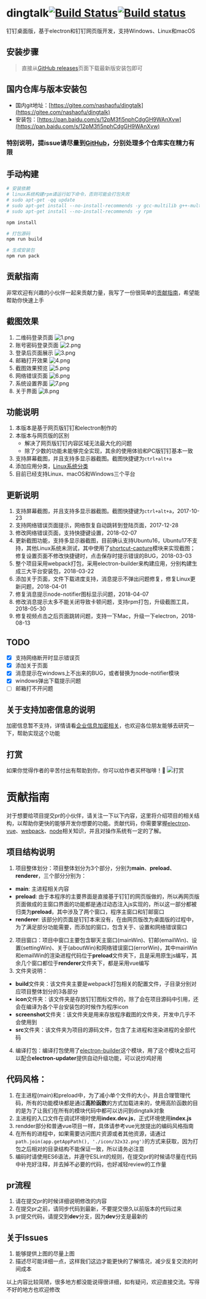 # dingtalk[![Build Status](https://travis-ci.org/nashaofu/dingtalk.svg?branch=master)](https://travis-ci.org/nashaofu/dingtalk)[![Build status](https://ci.appveyor.com/api/projects/status/jptk80n78gdogd18/branch/master?svg=true)](https://ci.appveyor.com/project/nashaofu/dingtalk/branch/master)
钉钉桌面版，基于electron和钉钉网页版开发，支持Windows、Linux和macOS

## 安装步骤
> 直接从[GitHub releases](https://github.com/nashaofu/dingtalk/releases/latest)页面下载最新版安装包即可

## 国内仓库与版本安装包
* 国内git地址：[https://gitee.com/nashaofu/dingtalk](https://gitee.com/nashaofu/dingtalk)
* 安装包：[https://pan.baidu.com/s/12pM3fi5nphCdgGH9WAnXvw](https://pan.baidu.com/s/12pM3fi5nphCdgGH9WAnXvw)

### 特别说明，提issue请尽量到[GitHub](https://github.com/nashaofu/dingtalk)，分别处理多个仓库实在精力有限

## 手动构建
```bash
# 安装依赖
# linux系统构建rpm请运行如下命令，否则可能会打包失败
# sudo apt-get -qq update
# sudo apt-get install --no-install-recommends -y gcc-multilib g++-multilib
# sudo apt-get install --no-install-recommends -y rpm

npm install

# 打包源码
npm run build

# 生成安装包
npm run pack
```

## 贡献指南
非常欢迎有兴趣的小伙伴一起来贡献力量，我写了一份很简单的[贡献指南](./CONTRIBUTING.md)，希望能帮助你快速上手

## 截图效果
1. 二维码登录页面
![1.png](./screenshot/1.png)
2. 账号密码登录页面
![2.png](./screenshot/2.png)
3. 登录后页面展示
![3.png](./screenshot/3.png)
4. 邮箱打开效果
![4.png](./screenshot/4.png)
5. 截图效果预览
![5.png](./screenshot/5.png)
6. 网络错误页面
![6.png](./screenshot/6.png)
7. 系统设置界面
![7.png](./screenshot/7.png)
8. 关于界面
![8.png](./screenshot/8.png)

## 功能说明
1. 本版本是基于网页版钉钉和electron制作的
2. 本版本与网页版的区别
    * 解决了网页版钉钉内容区域无法最大化的问题
    * 除了少数的功能未能够完全实现，其余的使用体验和PC版钉钉基本一致
3. 支持屏幕截图，并且支持多显示器截图。截图快捷键为`ctrl+alt+a`
4. 添加应用分类，[Linux系统分类](https://specifications.freedesktop.org/menu-spec/latest/apa.html#main-category-registry)
5. 目前已经支持Linux、macOS和Windows三个平台

## 更新说明
1. 支持屏幕截图，并且支持多显示器截图。截图快捷键为`ctrl+alt+a`，2017-10-23
2. 支持网络错误页面提示，网络恢复自动跳转到登陆页面，2017-12-28
3. 修改网络错误页面，支持快捷键设置，2018-02-07
4. 更新截图功能，支持多显示器截图，目前确认支持Ubuntu16，Ubuntu17不支持，其他Linux系统未测试，其中使用了[shortcut-capture](https://github.com/nashaofu/shortcut-capture)模块来实现截图；修复设置页面不修改快捷键时，点击保存时提示错误的BUG，2018-03-03
5. 整个项目采用webpack打包，采用electron-builder来构建应用，分别构建生成三大平台安装包，2018-03-22
6. 添加关于页面，文件下载进度支持，消息提示不弹出问题修复，修复Linux更新问题，2018-04-01
7. 修复消息提示node-notifier图标显示问题，2018-04-07
8. 修改消息提示太多不能关闭导致卡顿问题，支持rpm打包，升级截图工具，2018-05-30
9. 修复视频点击之后页面跳转问题，支持一下Mac，升级一下electron，2018-08-13

## TODO
- [x] 支持网络断开时显示错误页
- [x] 添加关于页面
- [x] 消息提示在windows上不出来的BUG，或者替换为node-notifier模块
- [x] windows弹出下载提示问题
- [ ] 邮箱打不开问题

## 关于支持加密信息的说明
加密信息暂不支持，详情请看[企业信息加密相关](https://github.com/nashaofu/dingtalk/issues/2)，也欢迎各位朋友能够去研究一下，帮助实现这个功能

## 打赏
如果你觉得作者的辛苦付出有帮助到你，你可以给作者买杯咖啡！🤣
![打赏](./screenshot/reward.png)

# 贡献指南

对于想要给项目提交pr的小伙伴，请关注一下以下内容，这里将介绍项目的相关结构，以帮助你更快的能够开发你想要的功能。贡献代码，你需要掌握[electron](https://github.com/electron/electron)、[vue](https://github.com/vuejs/vue)、[webpack](https://github.com/webpack/webpack)、[node](https://github.com/nodejs/node)相关知识，并且对操作系统有一定的了解。

## 项目结构说明

1. 项目整体划分：项目整体划分为3个部分，分别为**main**、**preload**、**renderer**，三个部分分别为：
  * **main**: 主进程相关内容
  * **preload**: 由于本程序的主要界面是直接基于钉钉的网页版做的，所以再网页版页面做成的主窗口界面的功能都是通过动态注入js实现的，所以这一部分都被归类为**preload**，其中涉及了两个窗口，程序主窗口和钉邮窗口
  * **renderer**: 该部分的页面是钉钉本来没有，在由网页版改为桌面版的过程中，为了满足部分功能需要，而添加的窗口，包含关于、设置和网络错误窗口
2. 项目窗口：项目中窗口主要包含聊天主窗口(mainWin)、钉邮(emailWin)、设置(settingWin)、关于(aboutWin)和网络错误窗口(errorWin)，其中mainWin和emailWin的渲染进程代码位于**preload**文件夹下，且是采用原生js编写，其余几个窗口都位于**renderer**文件夹下，都是采用vue编写
3. 文件夹说明：
  * **build**文件夹：该文件夹主要是webpack打包相关的配置文件，子目录分别对应项目整体划分的3各部分
  * **icon**文件夹：该文件夹是存放钉钉图标文件的，除了会在项目源码中引用，还会在编译为各个平台安装包的时候作为程序icon
  * **screenshot**文件夹：该文件夹是用来存放程序截图的文件夹，开发中几乎不会使用到
  * **src**文件夹：该文件夹为项目的源码文件，包含了主进程和渲染进程的全部代码
4. 编译打包：编译打包使用了[electron-builder](https://github.com/electron-userland/electron-builder)这个模块，用了这个模块之后可以配合**electron-updater**提供自动升级功能，可以说炒鸡好用

## 代码风格：

1. 在主进程(main)和preload中，为了减小单个文件的大小，并且合理管理代码，所有的功能模块都是通过**高阶函数**的方式加载进来的，使用高阶函数的目的是为了让我们在所有的模块代码中都可以访问到dingtalk对象
2. 主进程的入口文件在调试环境时使用**index.dev.js**，正式环境使用**index.js**
3. rendder部分和普通vue项目一样，具体请参考vue光放提出的编码风格指南
4. 在所有的进程中，如果需要访问图片资源或者其他资源，请通过`path.join(app.getAppPath(), './icon/32x32.png')`的方式来获取，因为打包之后相对的目录结构不能保证一致，所以请务必注意
5. 编码时请使用ES6语法，并遵守ESLint的规则，在提交pr的时候请尽量在代码中补充好注释，并去掉不必要的代码，也好减轻review的工作量

## pr流程
1. 请在提交pr的时候详细说明修改的内容
2. 在提交pr之前，请同步代码到最新，不要提交很久以前版本的代码过来
3. pr提交代码，请提交到**dev**分支，因为**dev**分支是最新的

## 关于Issues
1. 能够提供上图的尽量上图
2. 描述尽可能详细一点，这样我们这边才能更快的了解情况，减少反复交流的时间成本

以上内容比较简陋，很多地方都没能说得很详细，如有疑问，欢迎直接交流。写得不好的地方也欢迎修改
